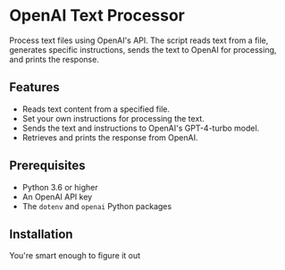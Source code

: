 # OpenAI Text Processor

Process text files using OpenAI's API. The script reads text from a file, generates specific instructions, sends the text to OpenAI for processing, and prints the response.

## Features
- Reads text content from a specified file.
- Set your own instructions for processing the text.
- Sends the text and instructions to OpenAI's GPT-4-turbo model.
- Retrieves and prints the response from OpenAI.

## Prerequisites
- Python 3.6 or higher
- An OpenAI API key
- The `dotenv` and `openai` Python packages

## Installation

You're smart enough to figure it out
